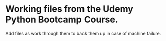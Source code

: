 # Working files from the Udemy Python Bootcamp Course.

Add files as work through them to back them up in case of machine failure.